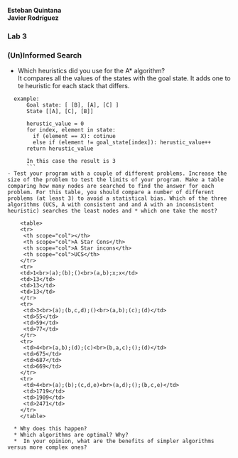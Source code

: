 **Esteban Quintana**<br>
**Javier Rodríguez**

### Lab 3
### (Un)Informed Search


  *  Which heuristics did you use for the A* algorithm?
      <br>  It compares all the values of the states with the goal state. It adds one to te heuristic for each stack that differs.

```
  example:
      Goal state: [ [B], [A], [C] ]
      State [[A], [C], [B]]

      herustic_value = 0
      for index, element in state:
        if (element == X): cotinue
        else if (element != goal_state[index]): herustic_value++
      return herustic_value

      In this case the result is 3          
      ```
- Test your program with a couple of different problems. Increase the size of the problem to test the limits of your program. Make a table comparing how many nodes are searched to find the answer for each problem. For this table, you should compare a number of different problems (at least 3) to avoid a statistical bias. Which of the three algorithms (UCS, A with consistent and and A with an inconsistent heuristic) searches the least nodes and * which one take the most?

    <table>
    <tr>
     <th scope="col"></th>
     <th scope="col">A Star Cons</th>
     <th scope="col">A Star incons</th>
     <th scope="col">UCS</th>
    </tr>
    <tr>
    <td>1<br>(a);(b);()<br>(a,b);x;x</td>
    <td>13</td>
    <td>13</td>
    <td>13</td>
    </tr>
    <tr>
     <td>3<br>(a);(b,c,d);()<br>(a,b);(c);(d)</td>
     <td>55</td>
     <td>59</td>
     <td>77</td>
    </tr>
    <tr>
     <td>4<br>(a,b);(d);(c)<br>(b,a,c);();(d)</td>
     <td>675</td>
     <td>687</td>
     <td>669</td>
    </tr>
    <tr>
     <td>4<br>(a);(b);(c,d,e)<br>(a,d);();(b,c,e)</td>
     <td>1719</td>
     <td>1909</td>
     <td>2471</td>
    </tr>
    </table>

  * Why does this happen?
  * Which algorithms are optimal? Why?
  *  In your opinion, what are the benefits of simpler algorithms versus more complex ones?
